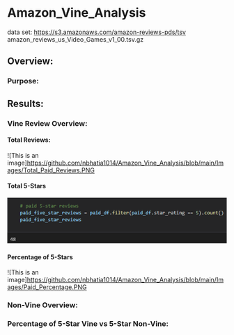# Amazon_Vine_Analysis
data set: https://s3.amazonaws.com/amazon-reviews-pds/tsv amazon_reviews_us_Video_Games_v1_00.tsv.gz

## Overview:

### Purpose:

## Results:

### Vine Review Overview:

#### Total Reviews:
![This is an image]https://github.com/nbhatia1014/Amazon_Vine_Analysis/blob/main/Images/Total_Paid_Reviews.PNG

#### Total 5-Stars
![This is an image](https://github.com/nbhatia1014/Amazon_Vine_Analysis/blob/main/Images/Total_Paid_5Star_Reviews.PNG)

#### Percentage of 5-Stars
![This is an image]https://github.com/nbhatia1014/Amazon_Vine_Analysis/blob/main/Images/Paid_Percentage.PNG


### Non-Vine Overview:



### Percentage of 5-Star Vine vs 5-Star Non-Vine:















